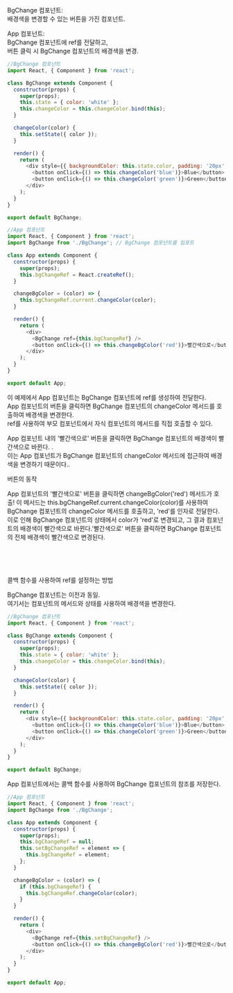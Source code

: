 BgChange 컴포넌트: <br>
배경색을 변경할 수 있는 버튼을 가진 컴포넌트.

App 컴포넌트: <br>
BgChange 컴포넌트에 ref를 전달하고, <br>
버튼 클릭 시 BgChange 컴포넌트의 배경색을 변경.

```javascript
//BgChange 컴포넌트
import React, { Component } from 'react';

class BgChange extends Component {
  constructor(props) {
    super(props);
    this.state = { color: 'white' };
    this.changeColor = this.changeColor.bind(this);
  }

  changeColor(color) {
    this.setState({ color });
  }

  render() {
    return (
      <div style={{ backgroundColor: this.state.color, padding: '20px' }}>
        <button onClick={() => this.changeColor('blue')}>Blue</button>
        <button onClick={() => this.changeColor('green')}>Green</button>
      </div>
    );
  }
}

export default BgChange;
```

```javascript
//App 컴포넌트
import React, { Component } from 'react';
import BgChange from './BgChange'; // BgChange 컴포넌트를 임포트

class App extends Component {
  constructor(props) {
    super(props);
    this.bgChangeRef = React.createRef();
  }

  changeBgColor = (color) => {
    this.bgChangeRef.current.changeColor(color);
  }

  render() {
    return (
      <div>
        <BgChange ref={this.bgChangeRef} />
        <button onClick={() => this.changeBgColor('red')}>빨간색으로</button>
      </div>
    );
  }
}

export default App;
```


이 예제에서 App 컴포넌트는 BgChange 컴포넌트에 ref를 생성하여 전달한다. <br>
App 컴포넌트의 버튼을 클릭하면 BgChange 컴포넌트의 changeColor 메서드를 호출하여 배경색을 변경한다.<br> 
ref를 사용하여 부모 컴포넌트에서 자식 컴포넌트의 메서드를 직접 호출할 수 있다.


App 컴포넌트 내의 '빨간색으로' 버튼을 클릭하면 BgChange 컴포넌트의 배경색이 빨간색으로 바뀐다. .<br>
이는 App 컴포넌트가 BgChange 컴포넌트의 changeColor 메서드에 접근하여 배경색을 변경하기 때문이다..<br>


버튼의 동작

App 컴포넌트의 '빨간색으로' 버튼을 클릭하면 changeBgColor('red') 메서드가 호출!
이 메서드는 this.bgChangeRef.current.changeColor(color)를 사용하여 BgChange 컴포넌트의 changeColor 메서드를 호출하고, 
'red'를 인자로 전달한다.
이로 인해 BgChange 컴포넌트의 상태에서 color가 'red'로 변경되고, 
그 결과 컴포넌트의 배경색이 빨간색으로 바뀐다.'빨간색으로' 버튼을 클릭하면 BgChange 컴포넌트의 전체 배경색이 빨간색으로 변경된다.

<br><br><br>

콜백 함수를 사용하여 ref를 설정하는 방법



BgChange 컴포넌트는 이전과 동일. <br>
여기서는 컴포넌트의 메서드와 상태를 사용하여 배경색을 변경한다.


```javascript
//BgChange 컴포넌트
import React, { Component } from 'react';

class BgChange extends Component {
  constructor(props) {
    super(props);
    this.state = { color: 'white' };
    this.changeColor = this.changeColor.bind(this);
  }

  changeColor(color) {
    this.setState({ color });
  }

  render() {
    return (
      <div style={{ backgroundColor: this.state.color, padding: '20px' }}>
        <button onClick={() => this.changeColor('blue')}>Blue</button>
        <button onClick={() => this.changeColor('green')}>Green</button>
      </div>
    );
  }
}

export default BgChange;
```


App 컴포넌트에서는 콜백 함수를 사용하여 BgChange 컴포넌트의 참조를 저장한다.

```javascript
//App 컴포넌트
import React, { Component } from 'react';
import BgChange from './BgChange';

class App extends Component {
  constructor(props) {
    super(props);
    this.bgChangeRef = null;
    this.setBgChangeRef = element => {
      this.bgChangeRef = element;
    };
  }

  changeBgColor = (color) => {
    if (this.bgChangeRef) {
      this.bgChangeRef.changeColor(color);
    }
  }

  render() {
    return (
      <div>
        <BgChange ref={this.setBgChangeRef} />
        <button onClick={() => this.changeBgColor('red')}>빨간색으로</button>
      </div>
    );
  }
}

export default App;
```